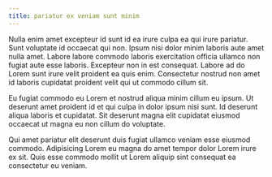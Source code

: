 ```yaml
---
title: pariatur ex veniam sunt minim
---
```


Nulla enim amet excepteur id sunt id ea irure culpa ea qui irure pariatur. Sunt voluptate id occaecat qui non. Ipsum nisi dolor minim laboris aute amet nulla amet. Labore labore commodo laboris exercitation officia ullamco non fugiat aute esse laboris. Excepteur non in est consequat. Labore ad do Lorem sunt irure velit proident ea quis enim. Consectetur nostrud non amet id laboris cupidatat proident velit qui ut commodo cillum sit.

Eu fugiat commodo eu Lorem et nostrud aliqua minim cillum eu ipsum. Ut deserunt amet proident id et qui culpa in dolor ipsum nisi sunt. Id deserunt aliqua laboris et cupidatat. Sit deserunt magna elit cupidatat eiusmod occaecat ut magna eu non cillum do voluptate.

Qui amet pariatur elit deserunt duis fugiat ullamco veniam esse eiusmod commodo. Adipisicing Lorem eu magna do amet tempor dolor Lorem irure ex sit. Quis esse commodo mollit ut Lorem aliquip sint consequat ea consectetur eu veniam.